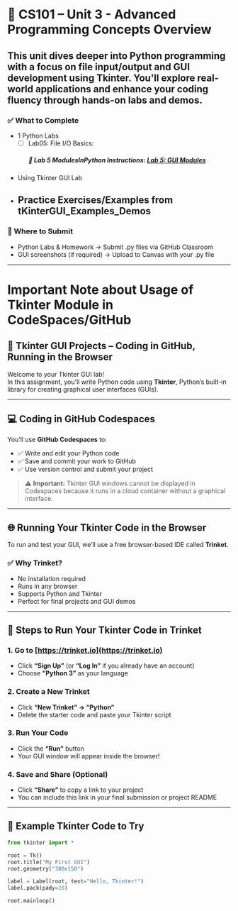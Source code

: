 # 🧠 CS101 – Unit 3 - Advanced Programming Concepts Overview

This unit dives deeper into Python programming with a focus on file input/output and GUI development using Tkinter. 
You'll explore real-world applications and enhance your coding fluency through hands-on labs and demos.
---
### ✅ What to Complete
- 1 Python Labs
    * [ ] Lab05: File I/O Basics:
        ##### 📌 Lab 5 ModulesInPython Instructions: [Lab 5: GUI Modules](Unit03_AdvProgramming/Lab05/Lab05_Instruction_README.md)
- Using Tkinter GUI Lab
+ Practice Exercises/Examples from tKinterGUI_Examples_Demos
  ---
### 📂 Where to Submit
- Python Labs & Homework → Submit .py files via GitHub Classroom
- GUI screenshots (if required) → Upload to Canvas with your .py file
---
# Important Note about Usage of Tkinter Module in CodeSpaces/GitHub

   ## 🐍 Tkinter GUI Projects – Coding in GitHub, Running in the Browser

Welcome to your Tkinter GUI lab!  
In this assignment, you'll write Python code using **Tkinter**, Python’s built-in library for creating graphical user interfaces (GUIs).

---

## 💻 Coding in GitHub Codespaces

You’ll use **GitHub Codespaces** to:
- ✅ Write and edit your Python code
- ✅ Save and commit your work to GitHub
- ✅ Use version control and submit your project

> ⚠️ **Important:** Tkinter GUI windows cannot be displayed in Codespaces because it runs in a cloud container without a graphical interface.

---

## 🌐 Running Your Tkinter Code in the Browser

To run and test your GUI, we’ll use a free browser-based IDE called **Trinket**.

### ✅ Why Trinket?

- No installation required
- Runs in any browser
- Supports Python and Tkinter
- Perfect for final projects and GUI demos

---

## 🚀 Steps to Run Your Tkinter Code in Trinket

### 1. Go to [https://trinket.io](https://trinket.io)

- Click **“Sign Up”** (or **“Log In”** if you already have an account)
- Choose **“Python 3”** as your language

### 2. Create a New Trinket

- Click **“New Trinket” → “Python”**
- Delete the starter code and paste your Tkinter script

### 3. Run Your Code

- Click the **“Run”** button
- Your GUI window will appear inside the browser!

### 4. Save and Share (Optional)

- Click **“Share”** to copy a link to your project
- You can include this link in your final submission or project README

---

## 🧪 Example Tkinter Code to Try

```python
from tkinter import *

root = Tk()
root.title("My First GUI")
root.geometry("300x150")

label = Label(root, text="Hello, Tkinter!")
label.pack(pady=20)

root.mainloop()
